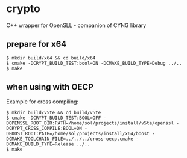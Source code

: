 # crypto
C++ wrapper for OpenSLL - companion of CYNG library

## prepare for x64

```
$ mkdir build/x64 && cd build/x64
$ cmake -DCRYPT_BUILD_TEST:bool=ON -DCMAKE_BUILD_TYPE=Debug ../..
$ make
```

## when using with OECP 
Example for cross compiling:

```
$ mkdir build/v5te && cd build/v5te
$ cmake -DCRYPT_BUILD_TEST:BOOL=OFF -DOPENSSL_ROOT_DIR:PATH=/home/sol/projects/install/v5te/openssl -DCRYPT_CROSS_COMPILE:BOOL=ON -DBOOST_ROOT:PATH=/home/sol/projects/install/x64/boost -DCMAKE_TOOLCHAIN_FILE=../../../cross-oecp.cmake -DCMAKE_BUILD_TYPE=Release ../..
$ make
```
